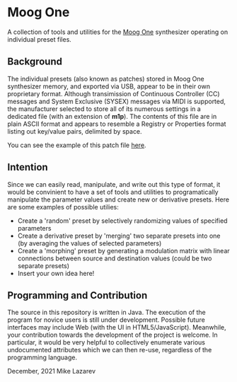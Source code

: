 # Moog One
A collection of tools and utilities for the [Moog One](https://www.moogmusic.com/products/moog-one) synthesizer operating on individual preset files.

## Background 
The individual presets (also known as patches) stored in Moog One synthesizer memory, and exported via USB, appear to be in their own proprietary format. Although transimission of Continuous Controller (CC) messages and System Exclusive (SYSEX) messages via MIDI is supported, the manufacturer selected to store all of its numerous settings in a dedicated file (with an extension of **m1p**). The contents of this file are in plain ASCII format and appears to resemble a Registry or Properties format listing out key/value pairs, delimited by space. 

You can see the example of this patch file [here](MoogOne/src/patches/WHERE%20IS%20THE%20BASS%20-LAZ.m1p).

## Intention
Since we can easily read, manipulate, and write out this type of format, it would be convinient to have a set of tools and utilities to programatically manipulate the parameter values and create new or derivative presets. Here are some examples of possible utilies:

* Create a 'random' preset by selectively randomizing values of specified parameters
* Create a derivative preset by 'merging' two separate presets into one (by averaging the values of selected parameters)
* Create a 'morphing' preset by generating a modulation matrix with linear connections between source and destination values (could be two separate presets)
* Insert your own idea here!

## Programming and Contribution 
The source in this repository is written in Java. The execution of the program for novice users is still under development. Possible future interfaces may include Web (with the UI in HTML5/JavaScript). Meanwhile, your contribution towards the development of the project is welcome. In particular, it would be very helpful to collectively enumerate various undocumented attributes which we can then re-use, regardless of the programming language.

December, 2021
Mike Lazarev
